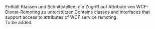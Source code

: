 <Namespace Name="Microsoft.ServiceFabric.Services.Remoting.Wcf">
  <Docs>
    <summary><span data-ttu-id="3e030-101">Enthält Klassen und Schnittstellen, die Zugriff auf Attribute von WCF-Dienst-Remoting zu unterstützen.</span><span class="sxs-lookup"><span data-stu-id="3e030-101">Contains classes and interfaces that support access to attributes of WCF service remoting.</span></span></summary> 
    <remarks>To be added.</remarks>
  </Docs>
</Namespace>
